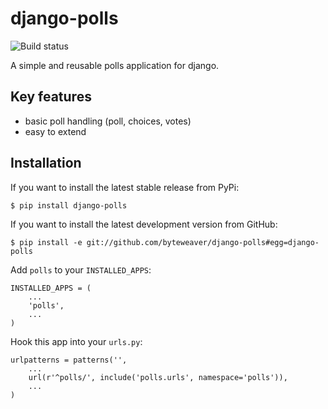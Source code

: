 # django-polls

![Build status](https://travis-ci.org/byteweaver/django-polls.svg?branch=master)

A simple and reusable polls application for django.

## Key features

* basic poll handling (poll, choices, votes)
* easy to extend

## Installation

If you want to install the latest stable release from PyPi:

    $ pip install django-polls

If you want to install the latest development version from GitHub:

    $ pip install -e git://github.com/byteweaver/django-polls#egg=django-polls

Add `polls` to your `INSTALLED_APPS`:

    INSTALLED_APPS = (
        ...
        'polls',
        ...
    )

Hook this app into your ``urls.py``:

    urlpatterns = patterns('',
        ...
        url(r'^polls/', include('polls.urls', namespace='polls')),
        ...
    )
